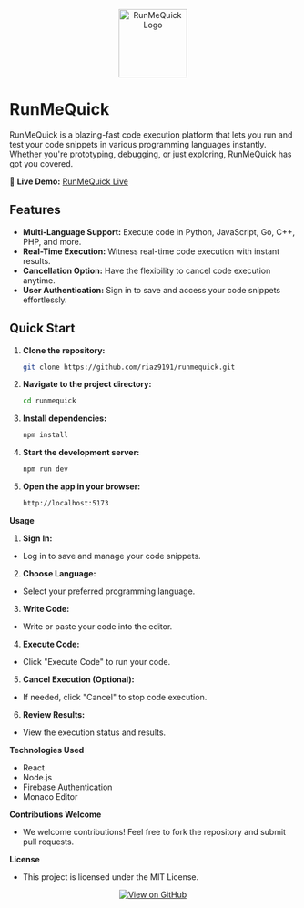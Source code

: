 <p align="center">
  <img src="https://i.ibb.co/YZWDnbB/icon-2-removebg-preview.png" alt="RunMeQuick Logo" width="120">
</p>

# RunMeQuick

RunMeQuick is a blazing-fast code execution platform that lets you run and test your code snippets in various programming languages instantly. Whether you're prototyping, debugging, or just exploring, RunMeQuick has got you covered.

🚀 **Live Demo:** [RunMeQuick Live](https://runmequick1.web.app/)

## Features

- **Multi-Language Support:** Execute code in Python, JavaScript, Go, C++, PHP, and more.
- **Real-Time Execution:** Witness real-time code execution with instant results.
- **Cancellation Option:** Have the flexibility to cancel code execution anytime.
- **User Authentication:** Sign in to save and access your code snippets effortlessly.

## Quick Start

1. **Clone the repository:**

   ```bash
   git clone https://github.com/riaz9191/runmequick.git

2. **Navigate to the project directory:**

   ```bash
   cd runmequick

3. **Install dependencies:**

   ```bash
   npm install

4. **Start the development server:**

    ```bash
    npm run dev

5. **Open the app in your browser:**

    ```bash
    http://localhost:5173

**Usage**
1. **Sign In:**
- Log in to save and manage your code snippets.
2. **Choose Language:**
- Select your preferred programming language.
3. **Write Code:**
- Write or paste your code into the editor.
4. **Execute Code:**
- Click "Execute Code" to run your code.
5. **Cancel Execution (Optional):**
- If needed, click "Cancel" to stop code execution.
6. **Review Results:**
- View the execution status and results.
  
**Technologies Used**
- React
- Node.js
- Firebase Authentication
- Monaco Editor

**Contributions Welcome**
- We welcome contributions! Feel free to fork the repository and submit pull requests.

**License**
- This project is licensed under the MIT License.

<p align="center">
  <a href="https://github.com/riaz9191/runmequick" target="_blank">
    <img src="https://img.shields.io/badge/View%20on%20GitHub-%23000000.svg?style=for-the-badge&logo=github" alt="View on GitHub">
  </a>
</p>

